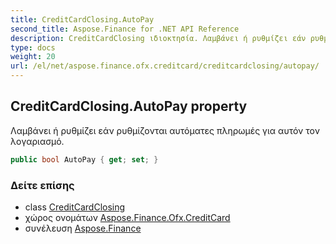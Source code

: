 ```yaml
---
title: CreditCardClosing.AutoPay
second_title: Aspose.Finance for .NET API Reference
description: CreditCardClosing ιδιοκτησία. Λαμβάνει ή ρυθμίζει εάν ρυθμίζονται αυτόματες πληρωμές για αυτόν τον λογαριασμό.
type: docs
weight: 20
url: /el/net/aspose.finance.ofx.creditcard/creditcardclosing/autopay/
---
```

## CreditCardClosing.AutoPay property

Λαμβάνει ή ρυθμίζει εάν ρυθμίζονται αυτόματες πληρωμές για αυτόν τον λογαριασμό.

```csharp
public bool AutoPay { get; set; }
```

### Δείτε επίσης

* class [CreditCardClosing](../)
* χώρος ονομάτων [Aspose.Finance.Ofx.CreditCard](../../creditcardclosing/)
* συνέλευση [Aspose.Finance](../../../)


